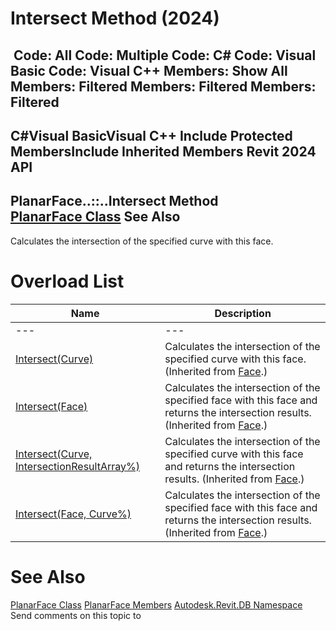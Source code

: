 # Intersect Method (2024)

﻿
 Code: All Code: Multiple Code: C# Code: Visual Basic Code: Visual C++  Members: Show All Members: Filtered Members: Filtered Members: Filtered   
---  
C#Visual BasicVisual C++
Include Protected MembersInclude Inherited Members
Revit 2024 API  
---  
PlanarFace..::..Intersect Method   
[PlanarFace Class](e5f08848-bd35-4b17-ac7b-ae39fd817d6d.md "PlanarFace Class") See Also  
---  
Calculates the intersection of the specified curve with this face.
# Overload List
| Name | Description |
| --- | --- |
| --- | --- | --- |
| [Intersect(Curve)](9a487e3d-bbb4-34b9-307d-2e4f63fddab6.md "Intersect Method \(Curve\)") | Calculates the intersection of the specified curve with this face. (Inherited from [Face](e32b3b1f-66fc-57cb-6e1c-aa81d1bf3e63.md "Face Class").) |
| [Intersect(Face)](91f650a2-bb95-650b-7c00-d431fa613753.md "Intersect Method \(Face\)") | Calculates the intersection of the specified face with this face and returns the intersection results. (Inherited from [Face](e32b3b1f-66fc-57cb-6e1c-aa81d1bf3e63.md "Face Class").) |
| [Intersect(Curve, IntersectionResultArray%)](3513f5e2-a274-4f60-4d8f-78145930a9e3.md "Intersect Method \(Curve, IntersectionResultArray\)") | Calculates the intersection of the specified curve with this face and returns the intersection results. (Inherited from [Face](e32b3b1f-66fc-57cb-6e1c-aa81d1bf3e63.md "Face Class").) |
| [Intersect(Face, Curve%)](9498ae60-43cc-77b3-70e2-9098200b53fc.md "Intersect Method \(Face, Curve\)") | Calculates the intersection of the specified face with this face and returns the intersection results. (Inherited from [Face](e32b3b1f-66fc-57cb-6e1c-aa81d1bf3e63.md "Face Class").) |

# See Also
[PlanarFace Class](e5f08848-bd35-4b17-ac7b-ae39fd817d6d.md "PlanarFace Class")
[PlanarFace Members](a97f6d34-2b01-6e3c-ec17-89743f4aceca.md "PlanarFace Members")
[Autodesk.Revit.DB Namespace](87546ba7-461b-c646-cbb1-2cb8f5bff8b2.md "Autodesk.Revit.DB Namespace")
Send comments on this topic to 